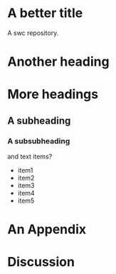 # A better title 
A swc repository.
# Another heading

# More headings
## A subheading
### A subsubheading
and text
items?
- item1
- item2
- item3
- item4
- item5
# An Appendix
# Discussion
